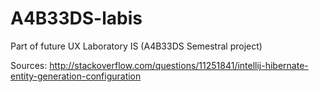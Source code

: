 A4B33DS-labis
=============

Part of future UX Laboratory IS (A4B33DS Semestral project)


Sources:
http://stackoverflow.com/questions/11251841/intellij-hibernate-entity-generation-configuration
